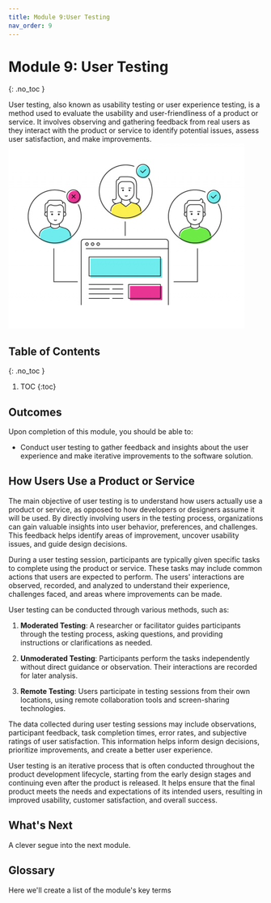 ```yaml
---
title: Module 9:User Testing
nav_order: 9
---
```


<!-- prettier-ignore-start -->

# Module 9: User Testing
{: .no_toc }

User testing, also known as usability testing or user experience testing, is a method used to evaluate the usability and user-friendliness of a product or service. It involves observing and gathering feedback from real users as they interact with the product or service to identify potential issues, assess user satisfaction, and make improvements. ![Users](poc.jpg)

## Table of Contents
{: .no_toc }

1. TOC
{:toc}

<!-- prettier-ignore-end -->

## Outcomes

Upon completion of this module, you should be able to:

- Conduct user testing to gather feedback and insights about the user experience and make iterative improvements to the software solution.

## How Users Use a Product or Service

The main objective of user testing is to understand how users actually use a product or service, as opposed to how developers or designers assume it will be used. By directly involving users in the testing process, organizations can gain valuable insights into user behavior, preferences, and challenges. This feedback helps identify areas of improvement, uncover usability issues, and guide design decisions.

During a user testing session, participants are typically given specific tasks to complete using the product or service. These tasks may include common actions that users are expected to perform. The users' interactions are observed, recorded, and analyzed to understand their experience, challenges faced, and areas where improvements can be made.

User testing can be conducted through various methods, such as:

1. **Moderated Testing**: A researcher or facilitator guides participants through the testing process, asking questions, and providing instructions or clarifications as needed.

1. **Unmoderated Testing**: Participants perform the tasks independently without direct guidance or observation. Their interactions are recorded for later analysis.

1. **Remote Testing**: Users participate in testing sessions from their own locations, using remote collaboration tools and screen-sharing technologies.

The data collected during user testing sessions may include observations, participant feedback, task completion times, error rates, and subjective ratings of user satisfaction. This information helps inform design decisions, prioritize improvements, and create a better user experience.

User testing is an iterative process that is often conducted throughout the product development lifecycle, starting from the early design stages and continuing even after the product is released. It helps ensure that the final product meets the needs and expectations of its intended users, resulting in improved usability, customer satisfaction, and overall success.

## What's Next

A clever segue into the next module.

## Glossary

Here we'll create a list of the module's key terms
